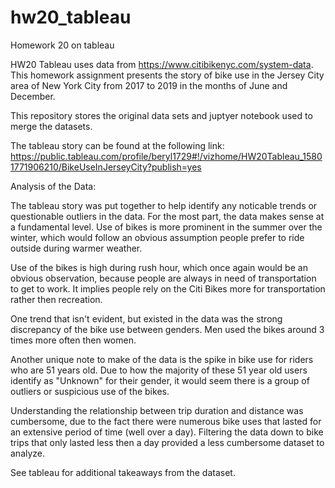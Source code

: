 # hw20_tableau
Homework 20 on tableau

HW20 Tableau uses data from https://www.citibikenyc.com/system-data. This homework assignment presents the story of bike use in the Jersey City area of New York City from 2017 to 2019 in the months of June and December.

This repository stores the original data sets and juptyer notebook used to merge the datasets. 

The tableau story can be found at the following link: https://public.tableau.com/profile/beryl1729#!/vizhome/HW20Tableau_15801771906210/BikeUseInJerseyCity?publish=yes


Analysis of the Data:

The tableau story was put together to help identify any noticable trends or questionable outliers in the data. For the most part, the data makes sense at a fundamental level. Use of bikes is more prominent in the summer over the winter, which would follow an obvious assumption people prefer to ride outside during warmer weather. 

Use of the bikes is high during rush hour, which once again would be an obvious observation, because people are always in need of transportation to get to work. It implies people rely on the Citi Bikes more for transportation rather then recreation. 

One trend that isn't evident, but existed in the data was the strong discrepancy of the bike use between genders. Men used the bikes around 3 times more often then women. 

Another unique note to make of the data is the spike in bike use for riders who are 51 years old. Due to how the majority of these 51 year old users identify as "Unknown" for their gender, it would seem there is a group of outliers or suspicious use of the bikes. 

Understanding the relationship between trip duration and distance was cumbersome, due to the fact there were numerous bike uses that lasted for an extensive period of time (well over a day). Filtering the data down to bike trips that only lasted less then a day provided a less cumbersome dataset to analyze. 

See tableau for additional takeaways from the dataset. 

